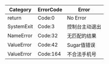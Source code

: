 | Category   | ErrorCode | Error    |
|------------|-----------|----------|
| return     | Code:0    | No Error |
| SystemExit | Code:3    | 控制台主动退出  |
| NameError  | Code:32   | 无匹配的结果   |
| ValueError | Code:42   | Sugar值错误 |
| ValueError | Code:164  | 不合法手机号   |


